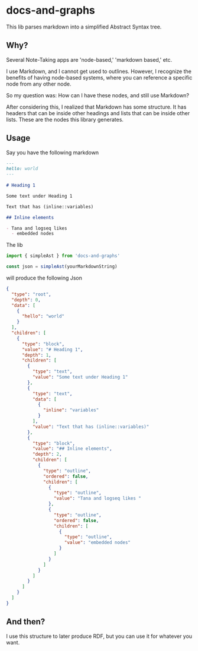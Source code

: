 # docs-and-graphs

This lib parses markdown into a simplified Abstract Syntax tree.

## Why?

Several Note-Taking apps are 'node-based,' 'markdown based,' etc.

I use Markdown, and I cannot get used to outlines. However, I recognize the benefits of having node-based systems, where you can reference a specific node from any other node.

So my question was:  How can I have these nodes, and still use Markdown?

After considering this, I realized that Markdown has some structure. It has headers that can be inside other headings and lists that can be inside other lists. These are the nodes this library generates.

## Usage

Say you have the following markdown

```markdown
---
hello: world
---
 
# Heading 1

Some text under Heading 1

Text that has (inline::variables)

## Inline elements

- Tana and logseq likes 
  - embedded nodes
```

The lib

```js
import { simpleAst } from 'docs-and-graphs'

const json = simpleAst(yourMarkdownString)
```

will produce the following Json

```json
{
  "type": "root",
  "depth": 0,
  "data": [
    {
      "hello": "world"
    }
  ],
  "children": [
    {
      "type": "block",
      "value": "# Heading 1",
      "depth": 1,
      "children": [
        {
          "type": "text",
          "value": "Some text under Heading 1"
        },
        {
          "type": "text",
          "data": [
            {
              "inline": "variables"
            }
          ],
          "value": "Text that has (inline::variables)"
        },
        {
          "type": "block",
          "value": "## Inline elements",
          "depth": 2,
          "children": [
            {
              "type": "outline",
              "ordered": false,
              "children": [
                {
                  "type": "outline",
                  "value": "Tana and logseq likes "
                },
                {
                  "type": "outline",
                  "ordered": false,
                  "children": [
                    {
                      "type": "outline",
                      "value": "embedded nodes"
                    }
                  ]
                }
              ]
            }
          ]
        }
      ]
    }
  ]
}

```

## And then?

I use this structure to later produce RDF, but you can use it for whatever you want.
